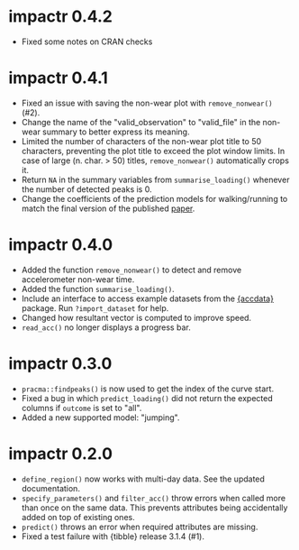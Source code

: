 # impactr 0.4.2

- Fixed some notes on CRAN checks

# impactr 0.4.1

- Fixed an issue with saving the non-wear plot with `remove_nonwear()` (#2).
- Change the name of the "valid_observation" to "valid_file" in the non-wear summary to better express its meaning.
- Limited the number of characters of the non-wear plot title to 50 characters, preventing the plot title to exceed the plot window limits. In case of large (n. char. > 50) titles, `remove_nonwear()` automatically crops it.
- Return `NA` in the summary variables from `summarise_loading()` whenever the number of detected peaks is 0.
- Change the coefficients of the prediction models for walking/running to match the final version of the published [paper](https://pubmed.ncbi.nlm.nih.gov/35838070/).

# impactr 0.4.0

- Added the function `remove_nonwear()` to detect and remove accelerometer non-wear time.
- Added the function `summarise_loading()`.
- Include an interface to access example datasets from the [{accdata}](https://github.com/verasls/accdata/) package. Run `?import_dataset` for help.
- Changed how resultant vector is computed to improve speed.
- `read_acc()` no longer displays a progress bar.

# impactr 0.3.0

- `pracma::findpeaks()` is now used to get the index of the curve start.
- Fixed a bug in which `predict_loading()` did not return the expected columns if `outcome` is set to "all".
- Added a new supported model: "jumping".

# impactr 0.2.0

- `define_region()` now works with multi-day data. See the updated documentation.
- `specify_parameters()` and `filter_acc()` throw errors when called more than once on the same data. This prevents attributes being accidentally added on top of existing ones.
- `predict()` throws an error when required attributes are missing.
- Fixed a test failure with {tibble} release 3.1.4 (#1).
